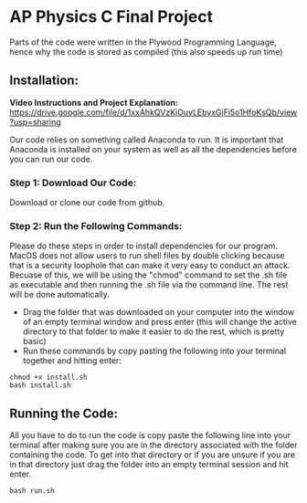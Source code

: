 # AP Physics C Final Project

Parts of the code were written in the Plywood Programming Language, hence why the code is stored as compiled (this also speeds up run time)

## Installation:

**Video Instructions and Project Explanation:** https://drive.google.com/file/d/1xxAhkQVzKjOuyLEbyxGjFi5o1HfoKsQb/view?usp=sharing

Our code relies on something called Anaconda to run. It is important that Anaconda is installed on your system as well as all the dependencies before you can run our code.

### Step 1: Download Our Code:

Download or clone our code from github.



### Step 2: Run the Following Commands:

Please do these steps in order to install dependencies for our program.
MacOS does not allow users to run shell files by double clicking because that is a security loophole that can make it very easy to conduct an attack. Becuase of this, we will be using the "chmod" command to set the .sh file as executable and then running the .sh file via the command line. The rest will be done automatically.

  - Drag the folder that was downloaded on your computer into the window of an empty terminal window and press enter (this will change the active directory to that folder to make it easier to do the rest, which is pretty basic)
  - Run these commands by copy pasting the following into your terminal together and hitting enter:
  ``` 
  chmod +x install.sh
  bash install.sh
  ```
  
## Running the Code:

All you have to do to run the code is copy paste the following line into your terminal after making sure you are in the directory associated with the folder containing the code. To get into that directory or if you are unsure if you are in that directory just drag the folder into an empty terminal session and hit enter.

  ``` 
  bash run.sh
  ```
